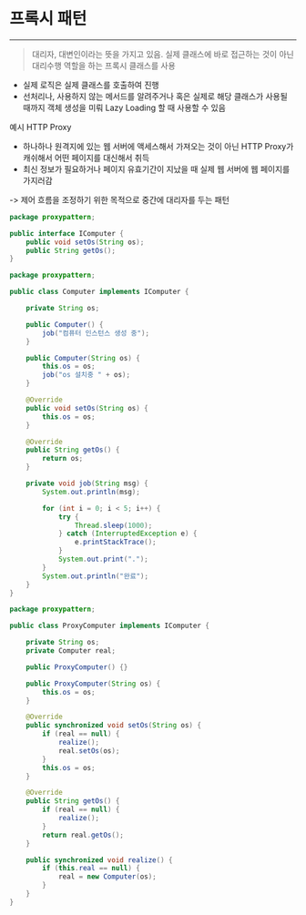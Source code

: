 # 프록시 패턴
---

> 대리자, 대변인이라는 뜻을 가지고 있음. 실제 클래스에 바로 접근하는 것이 아닌 대리수행 역할을 하는 프록시 클래스를 사용

- 실제 로직은 실제 클래스를 호출하여 진행
- 선처리나, 사용하지 않는 메서드를 알려주거나 혹은 실제로 해당 클래스가 사용될 때까지 객체 생성을 미뤄 Lazy Loading 할 때 사용할 수 있음

예시 HTTP Proxy

- 하나하나 원격지에 있는 웹 서버에 액세스해서 가져오는 것이 아닌 HTTP Proxy가 캐쉬해서 어떤 페이지를 대신해서 취득
- 최신 정보가 필요하거나 페이지 유효기간이 지났을 때 실제 웹 서버에 웹 페이지를 가지러감

-> 제어 흐름을 조정하기 위한 목적으로 중간에 대리자를 두는 패턴

```java
package proxypattern;

public interface IComputer {
    public void setOs(String os);
    public String getOs();
}
```

```java
package proxypattern;

public class Computer implements IComputer {

    private String os;

    public Computer() {
        job("컴퓨터 인스턴스 생성 중");
    }

    public Computer(String os) {
        this.os = os;
        job("os 설치중 " + os);
    }

    @Override
    public void setOs(String os) {
        this.os = os;
    }

    @Override
    public String getOs() {
        return os;
    }

    private void job(String msg) {
        System.out.println(msg);

        for (int i = 0; i < 5; i++) {
            try {
                Thread.sleep(1000);
            } catch (InterruptedException e) {
                e.printStackTrace();
            }
            System.out.print(".");
        }
        System.out.println("완료");
    }
}
```

```java
package proxypattern;

public class ProxyComputer implements IComputer {

    private String os;
    private Computer real;

    public ProxyComputer() {}

    public ProxyComputer(String os) {
        this.os = os;
    }

    @Override
    public synchronized void setOs(String os) {
        if (real == null) {
            realize();
            real.setOs(os);
        }
        this.os = os;
    }

    @Override
    public String getOs() {
        if (real == null) {
            realize();
        }
        return real.getOs();
    }

    public synchronized void realize() {
        if (this.real == null) {
            real = new Computer(os);
        }
    }
}
```